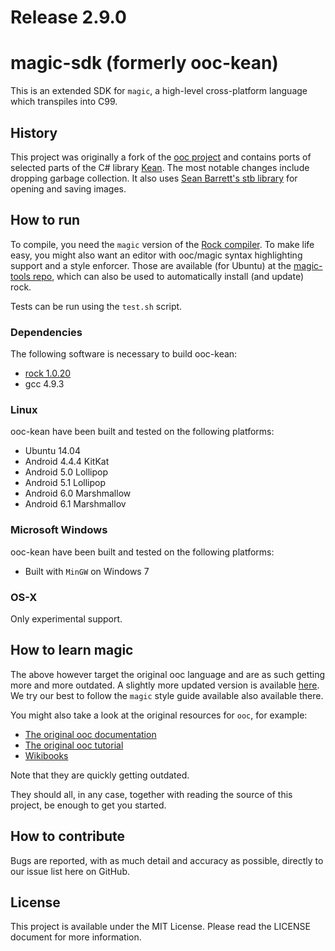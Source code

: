 # Release  2.9.0

magic-sdk (formerly ooc-kean)
========
This is an extended SDK for `magic`, a high-level cross-platform language which transpiles into C99.

## History
This project was originally a fork of the [ooc project](https://github.com/fasterthanlime/rock) and contains ports of selected parts of the C# library [Kean](https://github.com/cogneco/Kean). The most notable changes include dropping garbage collection. It also uses [Sean Barrett's stb library](https://github.com/nothings/stb) for opening and saving images.

## How to run
To compile, you need the `magic` version of the [Rock compiler](https://github.com/magic-lang/rock). To make life easy, you might also want an editor with ooc/magic syntax highlighting support and a style enforcer. Those are available (for Ubuntu) at the [magic-tools repo](https://github.com/magic-lang/magic-tools#installation-ubuntu), which can also be used to automatically install (and update) rock.

Tests can be run using the `test.sh` script.

### Dependencies
The following software is necessary to build ooc-kean:
* [rock 1.0.20](https://github.com/magic-lang/rock/releases/tag/rock_1.0.20)
* gcc 4.9.3

### Linux
ooc-kean have been built and tested on the following platforms:
* Ubuntu 14.04
* Android 4.4.4 KitKat
* Android 5.0 Lollipop
* Android 5.1 Lollipop
* Android 6.0 Marshmallow
* Android 6.1 Marshmallov

### Microsoft Windows
ooc-kean have been built and tested on the following platforms:
* Built with `MinGW` on Windows 7

### OS-X
Only experimental support.

## How to learn magic
The above however target the original ooc language and are as such getting more and more outdated. A slightly more updated version is available [here](https://github.com/magic-lang/doc). We try our best to follow the `magic` style guide available also available there.

You might also take a look at the original resources for `ooc`, for example:

- [The original ooc documentation](https://ooc-lang.org/docs/)
- [The original ooc tutorial](https://ooc-lang.org/docs/tutorial/)
- [Wikibooks](https://en.wikibooks.org/wiki/Programming_with_ooc)

Note that they are quickly getting outdated.

They should all, in any case, together with reading the source of this project, be enough to get you started.

## How to contribute
Bugs are reported, with as much detail and accuracy as possible, directly to our issue list here on GitHub.

## License
This project is available under the MIT License. Please read the LICENSE document for more information.
